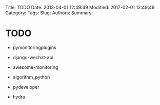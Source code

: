 Title: TODO
Date: 2013-04-01 12:49:49
Modified: 2017-02-01 12:49:49
Category:
Tags:
Slug:
Authors:
Summary:



# TODO

* pymonitoringplugins

* django-wechat-api

* awesome-monitoring

* algorithm_python

* pydeveloper

* hydra
